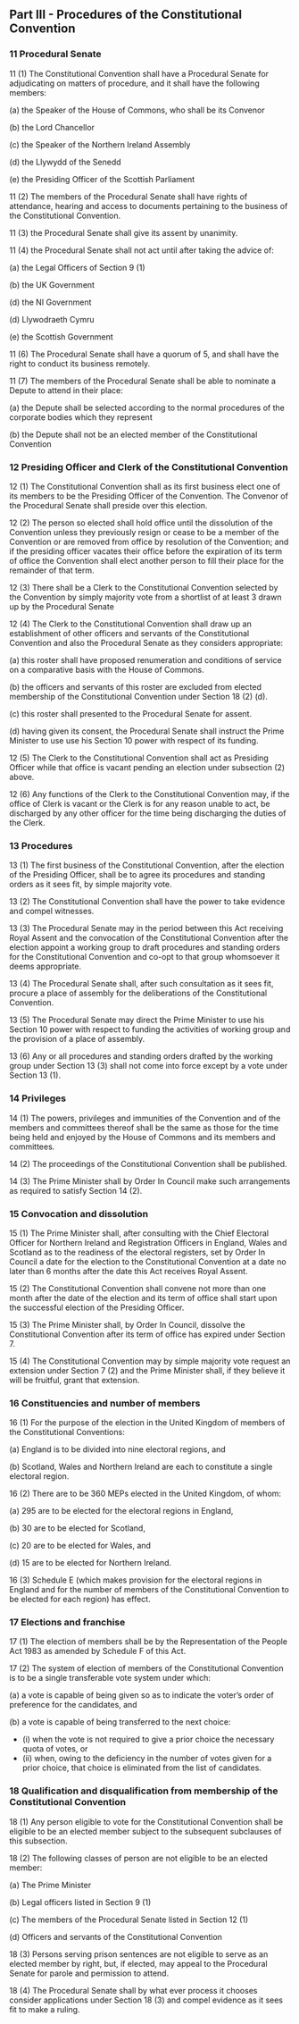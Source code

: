 ## Part III - Procedures of the Constitutional Convention

### 11 Procedural Senate

11 (1) The Constitutional Convention shall have a Procedural Senate for adjudicating on matters of procedure, and it shall have the following members:

(a) the Speaker of the House of Commons, who shall be its Convenor

(b) the Lord Chancellor

(c) the Speaker of the Northern Ireland Assembly

(d) the Llywydd of the Senedd

(e) the Presiding Officer of the Scottish Parliament

11 (2) The members of the Procedural Senate shall have rights of attendance, hearing and access to documents pertaining to the business of the Constitutional Convention.

11 (3) the Procedural Senate shall give its assent by unanimity.

11 (4) the Procedural Senate shall not act until after taking the advice of:

(a) the Legal Officers of Section 9 (1)

(b) the UK Government

(d) the NI Government

(d) Llywodraeth Cymru

(e) the Scottish Government

11 (6) The Procedural Senate shall have a quorum of 5, and shall have the right to conduct its business remotely.

11 (7) The members of the Procedural Senate shall be able to nominate a Depute to attend in their place:

(a)  the Depute shall be selected according to the normal procedures of the corporate bodies which they represent

(b) the Depute shall not be an elected member of the Constitutional Convention

### 12 Presiding Officer and Clerk of the Constitutional Convention

12 (1) The Constitutional Convention shall as its first business elect one of its members to be the Presiding Officer of the Convention. The Convenor of the Procedural Senate shall preside over this election.

12 (2) The person so elected shall hold office until the dissolution of the Convention unless they previously resign or cease to be a member of the Convention or are removed from office by resolution of the Convention; and if the presiding officer vacates their office before the expiration of its term of office the Convention shall elect another person to fill their place for the remainder of that term.

12 (3) There shall be a Clerk to the Constitutional Convention selected by the Convention by simply majority vote from a shortlist of at least 3 drawn up by the Procedural Senate

12 (4) The Clerk to the Constitutional Convention shall draw up an establishment of other officers and servants of the Constitutional Convention and also the Procedural Senate as they considers appropriate:

(a) this roster shall have proposed renumeration and conditions of service on a comparative basis with the House of Commons.

(b) the officers and servants of this roster are excluded from elected membership of the Constitutional Convention under Section 18 (2) (d).

(c) this roster shall presented to the Procedural Senate for assent.

(d) having given its consent, the Procedural Senate shall instruct the Prime Minister to use use his Section 10 power with respect of its funding.

12 (5)
The Clerk to the Constitutional Convention shall act as Presiding Officer while that office is vacant pending an election under subsection (2) above.

12 (6)
Any functions of the Clerk to the Constitutional Convention may, if the office of Clerk is vacant or the Clerk is for any reason unable to act, be discharged by any other officer for the time being discharging the duties of the Clerk.

### 13 Procedures

13 (1) The first business of the Constitutional Convention, after the election of the Presiding Officer, shall be to agree its procedures and standing orders as it sees fit, by simple majority vote.

13 (2) The Constitutional Convention shall have the power to take evidence and compel witnesses.

13 (3) The Procedural Senate may in the period between this Act receiving Royal Assent and the convocation of the Constitutional Convention after the election appoint a working group to draft procedures and standing orders for the Constitutional Convention and co-opt to that group whomsoever it deems appropriate.

13 (4) The Procedural Senate shall, after such consultation as it sees fit, procure a place of assembly for the deliberations of the Constitutional Convention.

13 (5) The Procedural Senate may direct the Prime Minister to use his Section 10 power with respect to funding the activities of working group and the provision of a place of assembly.

13 (6) Any or all procedures and standing orders drafted by the working group under Section 13 (3) shall not come into force except by a vote under Section 13 (1).

### 14 Privileges

14 (1) The powers, privileges and immunities of the Convention and of the members and committees thereof shall be the same as those for the time being held and enjoyed by the House of Commons and its members and committees.

14 (2) The proceedings of the Constitutional Convention shall be published.

14 (3) The Prime Minister shall by Order In Council make such arrangements as required to satisfy Section 14 (2).

### 15 Convocation and dissolution

15 (1) The Prime Minister shall, after consulting with the Chief Electoral Officer for Northern Ireland and Registration Officers in England, Wales and Scotland as to the readiness of the electoral registers, set by Order In Council a date for the election to the Constitutional Convention at a date no later than 6 months after the date this Act receives Royal Assent.

15 (2) The Constitutional Convention shall convene not more than one month after the date of the election and its term of office shall start upon the successful election of the Presiding Officer.

15 (3) The  Prime Minister shall, by Order In Council, dissolve the Constitutional Convention after its term of office has expired under Section 7.

15 (4) The Constitutional Convention may by simple majority vote request an extension under Section 7 (2) and the  Prime Minister shall, if they believe it will be fruitful, grant that extension.

### 16 Constituencies and number of members

16 (1) For the purpose of the election in the United Kingdom of members of the Constitutional Conventions:

(a) England is to be divided into nine electoral regions, and

(b) Scotland, Wales and Northern Ireland are each to constitute a single electoral region.

16 (2) There are to be 360 MEPs elected in the United Kingdom, of whom:

(a) 295 are to be elected for the electoral regions in England,

(b) 30 are to be elected for Scotland,

(c) 20 are to be elected for Wales, and

(d) 15 are to be elected for Northern Ireland.

16 (3) Schedule E (which makes provision for the electoral regions in England and for the number of members of the Constitutional Convention to be elected for each region) has effect.

### 17 Elections and franchise

17 (1) The election of members shall be by the Representation of the People Act 1983 as amended by Schedule F of this Act.

17 (2) The system of election of members of the Constitutional Convention is to be a single transferable vote system under which:

(a) a vote is capable of being given so as to indicate the voter’s order of preference for the candidates, and

(b) a vote is capable of being transferred to the next choice:

- (i) when the vote is not required to give a prior choice the necessary quota of votes, or
- (ii) when, owing to the deficiency in the number of votes given for a prior choice, that choice is eliminated from the list of candidates.

### 18 Qualification and disqualification from membership of the Constitutional Convention

18 (1) Any person eligible to vote for the Constitutional Convention shall be eligible to be an elected member subject to the subsequent subclauses of this subsection.

18 (2) The following classes of person are not eligible to be an elected member:

(a) The Prime Minister

(b) Legal officers listed in Section 9 (1)

(c) The members of the Procedural Senate listed in Section 12 (1)

(d) Officers and servants of the Constitutional Convention

18 (3) Persons serving prison sentences are not eligible to serve as an elected member by right, but, if elected, may appeal to the Procedural Senate for parole and permission to attend.

18 (4) The Procedural Senate shall by what ever process it chooses consider applications under Section 18 (3) and compel evidence as it sees fit to make a ruling.
